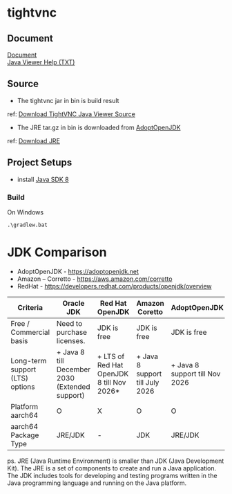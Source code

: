 # tightvnc

## Document
[Document](https://www.tightvnc.com/docs.php)  
[Java Viewer Help (TXT)](https://www.tightvnc.com/doc/java/README.txt)  

## Source
* The tightvnc jar in bin is build result

ref: [Download TightVNC Java Viewer Source](https://www.tightvnc.com/download/2.8.3/tvnjviewer-2.8.3-src-gnugpl.zip)


* The JRE tar.gz in bin is downloaded from [AdoptOpenJDK](https://adoptium.net/)

ref: [Download JRE](https://adoptium.net/temurin/releases/)

## Project Setups
* install [Java SDK 8](https://adoptium.net/temurin/releases/)

### Build
On Windows
```
.\gradlew.bat
```

# JDK Comparison
* AdoptOpenJDK - https://adoptopenjdk.net
* Amazon – Corretto - https://aws.amazon.com/corretto
* RedHat - https://developers.redhat.com/products/openjdk/overview

|  Criteria   | Oracle JDK  |  Red Hat OpenJDK   | Amazon Coretto  | AdoptOpenJDK  |
|  ----  | ----  |  ----  | ----  | ----  |
| Free / Commercial basis  | Need to purchase licenses. |  JDK is free  |  JDK is free |  JDK is free |
| Long-term support (LTS) options  | + Java 8 till December 2030 (Extended support) | + LTS of Red Hat OpenJDK 8 till Nov 2026*  | + Java 8 support till July 2026 | + Java 8 support till Nov 2026 |
|  Platform aarch64|  O|  X|  O|  O|
|  aarch64 Package Type|  JRE/JDK|  -|  JDK|  JRE/JDK|

ps. JRE (Java Runtime Environment) is smaller than JDK (Java Development Kit).
The JRE is a set of components to create and run a Java application.  
The JDK includes tools for developing and testing programs written in the Java programming language and running on the Java platform. 

